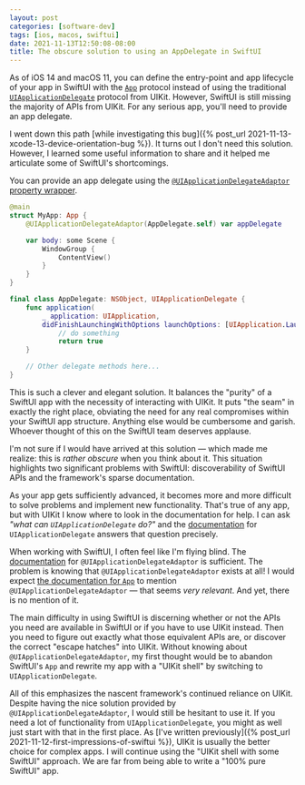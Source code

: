 ```yaml
---
layout: post
categories: [software-dev]
tags: [ios, macos, swiftui]
date: 2021-11-13T12:50:08-08:00
title: The obscure solution to using an AppDelegate in SwiftUI
---
```


As of iOS 14 and macOS 11, you can define the entry-point and app lifecycle of your app in SwiftUI with the [`App`](https://developer.apple.com/documentation/swiftui/app) protocol instead of using the traditional [`UIApplicationDelegate`](https://developer.apple.com/documentation/uikit/uiapplicationdelegate) protocol from UIKit. However, SwiftUI is still missing the majority of APIs from UIKit. For any serious app, you'll need to provide an app delegate.

<!--excerpt-->

I went down this path [while investigating this bug]({% post_url 2021-11-13-xcode-13-device-orientation-bug %}). It turns out I don't need this solution. However, I learned some useful information to share and it helped me articulate some of SwiftUI's shortcomings.

You can provide an app delegate using the [`@UIApplicationDelegateAdaptor` property wrapper](https://developer.apple.com/documentation/swiftui/uiapplicationdelegateadaptor).

```swift
@main
struct MyApp: App {
    @UIApplicationDelegateAdaptor(AppDelegate.self) var appDelegate

    var body: some Scene {
        WindowGroup {
            ContentView()
        }
    }
}

final class AppDelegate: NSObject, UIApplicationDelegate {
    func application(
        _ application: UIApplication,
        didFinishLaunchingWithOptions launchOptions: [UIApplication.LaunchOptionsKey : Any]? = nil) -> Bool {
            // do something
            return true
    }

    // Other delegate methods here...
}
```

This is such a clever and elegant solution. It balances the "purity" of a SwiftUI app with the necessity of interacting with UIKit. It puts "the seam" in exactly the right place, obviating the need for any real compromises within your SwiftUI app structure. Anything else would be cumbersome and garish. Whoever thought of this on the SwiftUI team deserves applause.

I'm not sure if I would have arrived at this solution &mdash; which made me realize: this is _rather obscure_ when you think about it. This situation highlights two significant problems with SwiftUI: discoverability of SwiftUI APIs and the framework's sparse documentation.

As your app gets sufficiently advanced, it becomes more and more difficult to solve problems and implement new functionality. That's true of any app, but with UIKit I know where to look in the documentation for help. I can ask _"what can `UIApplicationDelegate` do?"_ and the [documentation](https://developer.apple.com/documentation/uikit/uiapplicationdelegate) for `UIApplicationDelegate` answers that question precisely.

When working with SwiftUI, I often feel like I'm flying blind. The [documentation](https://developer.apple.com/documentation/swiftui/uiapplicationdelegateadaptor) for `@UIApplicationDelegateAdaptor` is sufficient. The problem is knowing that `@UIApplicationDelegateAdaptor` exists at all! I would expect [the documentation for `App`](https://developer.apple.com/documentation/swiftui/app) to mention `@UIApplicationDelegateAdaptor` &mdash; that seems _very relevant_. And yet, there is no mention of it.

The main difficulty in using SwiftUI is discerning whether or not the APIs you need are available in SwiftUI or if you have to use UIKit instead. Then you need to figure out exactly what those equivalent APIs are, or discover the correct "escape hatches" into UIKit. Without knowing about `@UIApplicationDelegateAdaptor`, my first thought would be to abandon SwiftUI's `App` and rewrite my app with a "UIKit shell" by switching to `UIApplicationDelegate`.

All of this emphasizes the nascent framework's continued reliance on UIKit. Despite having the nice solution provided by `@UIApplicationDelegateAdaptor`, I would still be hesitant to use it. If you need a lot of functionality from `UIApplicationDelegate`, you might as well just start with that in the first place. As [I've written previously]({% post_url 2021-11-12-first-impressions-of-swiftui %}), UIKit is usually the better choice for complex apps. I will continue using the "UIKit shell with some SwiftUI" approach. We are far from being able to write a "100% pure SwiftUI" app.
